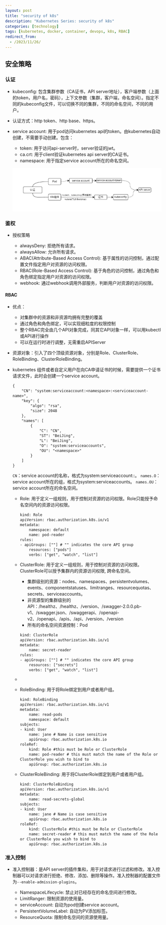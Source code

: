 ```yaml
---
layout: post
title: "security of k8s"
description: "Kubernetes Series: security of k8s"
categories: [technology]
tags: [kubernetes, docker, container, devops, k8s, RBAC]
redirect_from:
  - /2023/11/26/
---
```


## 安全策略

### 认证

- kubeconfig: 包含集群参数（CA证书，API server地址），客户端参数（上面的token，用户名，密码），上下文参数（集群，客户端，命名空间）。指定不同的kubeconfig文件，可以切换不同的集群，不同的命名空间，不同的用户。

- 认证方式：http token、http base、https。

- service account: 用于pod访问kubernetes api的token。由kubernetes自动创建，不需要手动创建。包含：
    - token: 用于访问api-server时，server验证的jwt。
    - ca.crt: 用于client验证kubernetes api server的CA证书。
    - namespace: 用于指定service account所在的命名空间。

    ![auth](https://raw.githubusercontent.com/ElmTran/ImgStg/main/img/authentication.webp)

### 鉴权

- 授权策略

    - alwaysDeny: 拒绝所有请求。
    - alwaysAllow: 允许所有请求。
    - ABAC(Attribute-Based Access Control): 基于属性的访问控制，通过配置文件指定用户对资源的访问权限。
    - RBAC(Role-Based Access Control): 基于角色的访问控制，通过角色和角色绑定指定用户对资源的访问权限。
    - webhook: 通过webhook调用外部服务，判断用户对资源的访问权限。

#### RBAC
  - 优点：
    - 对集群中的资源和非资源均拥有完整的覆盖
    - 通过角色和角色绑定，可以实现细粒度的权限控制
    - 整个RBAC完全由几个API对象完成，同其它API对象一样，可以用kubectI或API进行操作
    - 可以在运行时进行调整，无需重启APIServer

  - 资源对象：引入了四个顶级资源对象，分别是Role、ClusterRole、RoleBinding、ClusterRoleBinding。

  - kubernetes 组件或者自定义用户在向CA申请证书的时候，需要提供一个证书请求文件，此时会创建一个service account。

    ```
    {
        "CN": "system:serviceaccount:<namespace>:<serviceaccount-name>",
        "key": {
            "algo": "rsa",
            "size": 2048
        },
        "names": [
            {
                "C": "CN",
                "ST": "BeiJing",
                "L": "BeiJing",
                "O": "system:serviceaccounts",
                "OU": "<namespace>"
            }
        ]
    }
    ```
    `CN`：service account的名称，格式为system:serviceaccount:<namespace>:<serviceaccount-name>。
    `names.O`：service account所在的组，格式为system:serviceaccounts。
    `names.OU`：service account所在的命名空间。

    - Role: 用于定义一组规则，用于控制对资源的访问权限。Role只能授予命名空间内的资源访问权限。

        ```
        kind: Role
        apiVersion: rbac.authorization.k8s.io/v1
        metadata:
            namespace: default
            name: pod-reader
        rules:
        - apiGroups: [""] # "" indicates the core API group
            resources: ["pods"]
            verbs: ["get", "watch", "list"]
        ```
    - ClusterRole: 用于定义一组规则，用于控制对资源的访问权限。ClusterRole可以授予集群内的资源访问权限, 跨命名空间。
        - 集群级别的资源：nodes、namespaces、persistentvolumes、events、componentstatuses、limitranges、resourcequotas、secrets、serviceaccounts。
        - 非资源型的集群级别的API：/healthz、/healthz、/version、/swagger-2.0.0.pb-v1、/swagger.json、/swaggerapi、/openapi-v2、/openapi、/apis、/api、/version、/version
        - 所有的命名空间资源控制：Pod

        ```
        kind: ClusterRole
        apiVersion: rbac.authorization.k8s.io/v1
        metadata:
            name: secret-reader
        rules:
        - apiGroups: [""] # "" indicates the core API group
            resources: ["secrets"]
            verbs: ["get", "watch", "list"]
        ```
    - 
    - RoleBinding: 用于将Role绑定到用户或者用户组。
        ```
        kind: RoleBinding
        apiVersion: rbac.authorization.k8s.io/v1
        metadata:
            name: read-pods
            namespace: default
        subjects:
        - kind: User
            name: jane # Name is case sensitive
            apiGroup: rbac.authorization.k8s.io
        roleRef:
            kind: Role #this must be Role or ClusterRole
            name: pod-reader # this must match the name of the Role or ClusterRole you wish to bind to
            apiGroup: rbac.authorization.k8s.io
        ```
    - ClusterRoleBinding: 用于将ClusterRole绑定到用户或者用户组。

        ```
        kind: ClusterRoleBinding
        apiVersion: rbac.authorization.k8s.io/v1
        metadata:
            name: read-secrets-global
        subjects:
        - kind: User
            name: jane # Name is case sensitive
            apiGroup: rbac.authorization.k8s.io
        roleRef:
            kind: ClusterRole #this must be Role or ClusterRole
            name: secret-reader # this must match the name of the Role or ClusterRole you wish to bind to
            apiGroup: rbac.authorization.k8s.io
        ```
### 准入控制

- 准入控制器：是API server的插件集和，用于对请求进行过滤和修改。准入控制器可以对请求进行拒绝、修改、添加、删除等操作。准入控制器的配置文件为`--enable-admission-plugins`。

    - NamespaceLifecycle: 禁止对已经存在的命名空间进行修改。
    - LimitRanger: 限制资源的使用量。
    - serviceAccount: 自动为pod创建service account。
    - PersistentVolumeLabel: 自动为PV添加标签。
    - ResourceQuota: 限制命名空间的资源使用量。